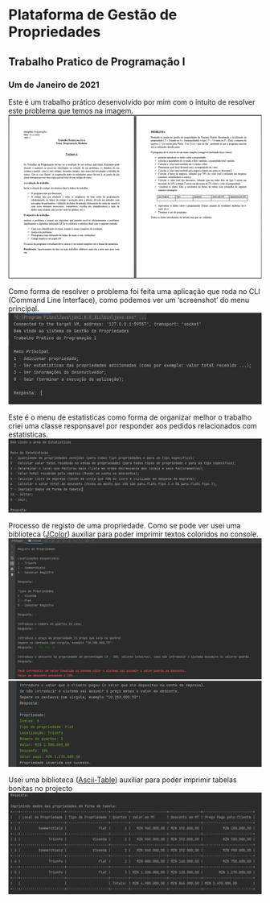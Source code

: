 # Plataforma de Gestão de Propriedades
## Trabalho Pratico de Programação I
### Um de Janeiro de 2021

Este é um trabalho prático desenvolvido por mim com o intuito de resolver este problema que temos na imagem.
!["Imagem mostrando o problema que o software resolve."](./src/main/resources/problema.png?raw=true)

Como forma de resolver o problema foi feita uma aplicação que roda no CLI (Command Line Interface), como podemos ver um ‘screenshot’ do menu principal.
!["Imagem mostrando o menu principal."](./src/main/resources/menu-principal.png?raw=true)

Este é o menu de estatisticas como forma de organizar melhor o trabalho criei uma classe responsavel por responder aos pedidos relacionados com estatisticas.
!["Imagem mostrando o menu principal."](./src/main/resources/menu-estatisticas.png?raw=true)

Processo de registo de uma propriedade.
Como se pode ver usei uma biblioteca ([JColor](https://github.com/dialex/JColor)) auxiliar para poder imprimir textos coloridos no console.
!["Imagem mostrando o menu principal."](./src/main/resources/registro-de-propriedade-1.png?raw=true)
!["Imagem mostrando o menu principal."](./src/main/resources/registro-de-propriedade-2.png?raw=true)

Usei uma biblioteca ([Ascii-Table](https://github.com/freva/ascii-table)) auxiliar para poder imprimir tabelas bonitas no projecto
!["Imagem mostrando o menu principal."](./src/main/resources/tabela.png?raw=true)